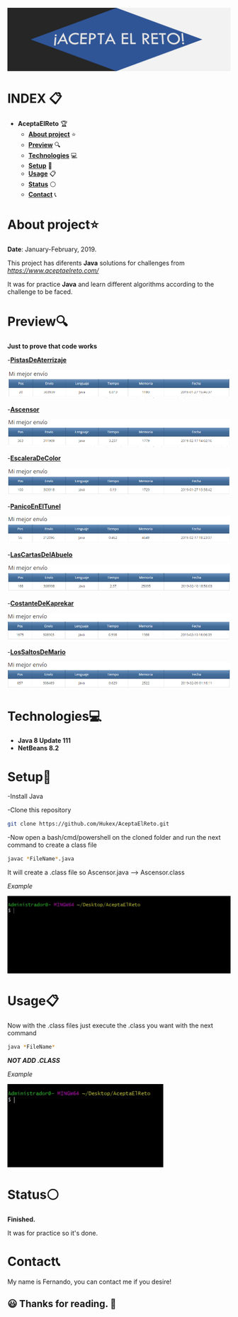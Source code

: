 ![IMG](https://github.com/Hukex/AceptaElReto/blob/master/readmefiles/banner.png)

# INDEX 📋

- **AceptaElReto** 🏆
  - [**About project**](#about-project) ⭐
  - [**Preview**](#preview) 🔍
  - [**Technologies**](#technologies) 💻
  - [**Setup**](#setup) 🔧
  - [**Usage**](#usage) 📋
  - [**Status**](#status) ⚪
  - [**Contact**](#contact) 📞

# About project⭐

**Date**: January-February, 2019.   

This project has diferents **Java** solutions for challenges from *https://www.aceptaelreto.com/* 

It was for practice **Java** and learn different algorithms according to the challenge to be faced.

# Preview🔍

**Just to prove that code works**

-[**PistasDeAterrizaje**](https://www.aceptaelreto.com/problem/statement.php?id=375)

![IMG](https://github.com/Hukex/AceptaElReto/blob/master/readmefiles/PistasDeAterrizaje.png)

-[**Ascensor**](https://www.aceptaelreto.com/problem/statement.php?id=156)

![IMG](https://github.com/Hukex/AceptaElReto/blob/master/readmefiles/Ascensor.png)

-[**EscaleraDeColor**](https://www.aceptaelreto.com/problem/statement.php?id=134)

![IMG](https://github.com/Hukex/AceptaElReto/blob/master/readmefiles/EscaleraDeColor.png)

-[**PanicoEnElTunel**](https://www.aceptaelreto.com/problem/statement.php?id=209)

![IMG](https://github.com/Hukex/AceptaElReto/blob/master/readmefiles/PanicoEnElTunel.png)

-[**LasCartasDelAbuelo**](https://www.aceptaelreto.com/problem/statement.php?id=132)

![IMG](https://github.com/Hukex/AceptaElReto/blob/master/readmefiles/LasCartasDelAbuelo.png)

-[**CostanteDeKaprekar**](https://www.aceptaelreto.com/problem/statement.php?id=100)

![IMG](https://github.com/Hukex/AceptaElReto/blob/master/readmefiles/CostanteDeKaprekar.png)

-[**LosSaltosDeMario**](https://www.aceptaelreto.com/problem/statement.php?id=158)

![IMG](https://github.com/Hukex/AceptaElReto/blob/master/readmefiles/LosSaltosDeMario.png)

# Technologies💻

- **Java 8 Update 111**
- **NetBeans 8.2**

# Setup🔧

-Install Java

-Clone this repository

```bash
git clone https://github.com/Hukex/AceptaElReto.git
```

-Now open a bash/cmd/powershell on the cloned folder and run the next command to create a class file 


```bash
javac *FileName*.java
```

It will create a .class file so Ascensor.java --> Ascensor.class

*Example*

![IMG](https://github.com/Hukex/AceptaElReto/blob/master/readmefiles/example.gif)

# Usage📋

Now with the .class files just execute the .class you want with the next command 

```bash
java *FileName*
```

***NOT ADD .CLASS***

*Example*

![IMG](https://github.com/Hukex/AceptaElReto/blob/master/readmefiles/example2.gif)

# Status⚪

**Finished.**

It was for practice so it's done.

# Contact📞

My name is Fernando, you can contact me if you desire!

## 😃 Thanks for reading. 👋
